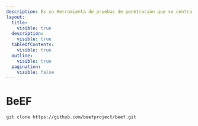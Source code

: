 ```yaml
---
description: Es un Herramienta de pruebas de penetración que se centra en el navegador web.
layout:
  title:
    visible: true
  description:
    visible: true
  tableOfContents:
    visible: true
  outline:
    visible: true
  pagination:
    visible: false
---
```


# BeEF

```
git clone https://github.com/beefproject/beef.git
```
